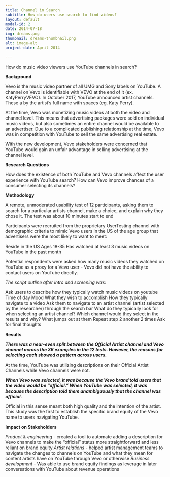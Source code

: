 ```yaml
---
title: Channel in Search
subtitle: How do users use search to find videos?
layout: default
modal-id: 2
date: 2014-07-18
img: dreams.png
thumbnail: dreams-thumbnail.png
alt: image-alt
project-date: April 2014

---
```


How do music video viewers use YouTube channels in search?



**Background**

Vevo is the music video partner of all UMG and Sony labels on YouTube. A channel on Vevo is identifiable with VEVO at the end of it (ex. KatyPerryVEVO). In October 2017, YouTube announced artist channels. These a by the artist’s full name with spaces (eg. Katy Perry). 

At the time, Vevo was monetizing music videos at both the video and channel level. This means that advertising packages were sold on individual music videos, but also sometimes an entire channel would be available to an advertiser. Due to a complicated publishing relationship at the time, Vevo was in competition with YouTube to sell the same advertising real estate.

With the new development, Vevo stakeholders were concerned that YouTube would gain an unfair advantage in selling advertising at the channel level. 

**Research Questions**

How does the existence of both YouTube and Vevo channels affect the user experience with YouTube search?
How can Vevo improve chances of a consumer selecting its channels?

**Methodology**

A remote, unmoderated usability test of 12 participants, asking them to search for a particular artists channel, make a choice, and explain why they chose it. The test was about 10 minutes start to end

Participants were recruited from the proprietary UserTesting channel with demographic criteria to mimic Vevo users in the US of the age group that advertisers were the most likely to want to meet:

Reside in the US
Ages 18-35
Has watched at least 3 music videos on YouTube in the past month

Potential respondents were asked how many music videos they watched on YouTube as a proxy for a Vevo user - Vevo did not have the ability to contact users on YouTube directly.

*The script outline after intro and screening was:*

Ask users to describe how they typically watch music videos on youtube
Time of day
Mood
What they wish to accomplish
How they typically navigate to a video
Ask them to navigate to an artist channel (artist selected by the researcher) through the search bar 
What do they typically look for when selecting an artist channel?
Which channel would they select in the results and why?
What jumps out at them 
Repeat step 2 another 2 times
Ask for final thoughts

**Results**

***There was a near-even split between the Official Artist channel and Vevo channel across the 36 examples in the 12 tests. However, the reasons for selecting each showed a pattern across users.***



At the time, YouTube was utilizing descriptions on their Official Artist Channels while Vevo channels were not. 

***When Vevo was selected, it was because the Vevo brand told users that the video would be “official.” When YouTube was selected, it was because the description told them unambiguously that the channel was official.***

Official in this sense meant both high quality and the intention of the artist. This study was the first to establish the specific brand equity of the Vevo name to users navigating YouTube.

**Impact on Stakeholders**



*Product & engineering* - created a tool to automate adding a description for Vevo channels to make the “official” status more straightforward and less reliant on brand equity
*Artist relations* - helped artist management teams to navigate the changes to channels on YouTube and what they mean for content artists have on YouTube through Vevo or otherwise 
*Business development* - Was able to use brand equity findings  as leverage in later conversations with YouTube about revenue operations
